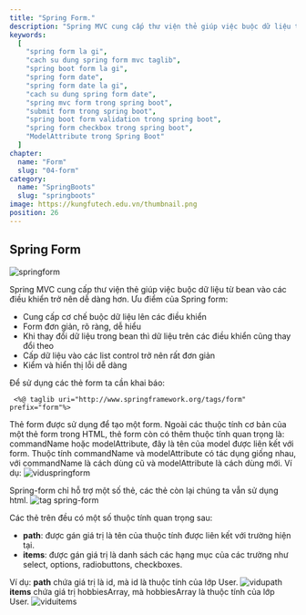 ```yaml
---
title: "Spring Form."
description: "Spring MVC cung cấp thư viện thẻ giúp việc buộc dữ liệu từ bean vào các điều khiển trở nên dễ dàng hơn. Ưu điểm của Spring form.."
keywords:
  [
    "spring form la gi",
    "cach su dung spring form mvc taglib",
    "spring boot form la gi",
    "spring form date",
    "spring form date la gi",
    "cach su dung spring form date",
    "spring mvc form trong spring boot",
    "submit form trong spring boot",
    "spring boot form validation trong spring boot",
    "spring form checkbox trong spring boot",
    "ModelAttribute trong Spring Boot"
  ]
chapter:
  name: "Form"
  slug: "04-form"
category:
  name: "SpringBoots"
  slug: "springboots"
image: https://kungfutech.edu.vn/thumbnail.png
position: 26
---
```

## Spring Form

![springform](https://1.bp.blogspot.com/-OCMnQs3ddyU/XgGHSerSuXI/AAAAAAAAATQ/TjN5MUE3MRoIyhrQ0qQ_unaqbchik_QHACEwYBhgL/s1600/Screen%2BShot%2B2019-12-24%2Bat%2B10.33.44%2BAM.png)

Spring MVC cung cấp thư viện thẻ giúp việc buộc dữ liệu từ bean vào các điều khiển trở nên dễ dàng hơn.
Ưu điểm của Spring form:
- Cung cấp cơ chế buộc dữ liệu lên các điều khiển
- Form đơn giản, rõ ràng, dễ hiểu
- Khi thay đổi dữ liệu trong bean thì dữ liệu trên các điều khiển cũng thay đổi theo
- Cấp dữ liệu vào các list control trở nên rất đơn giản
- Kiểm và hiển thị lỗi dễ dàng
  
Để sử dụng các thẻ form ta cần khai báo:
```
 <%@ taglib uri="http://www.springframework.org/tags/form" prefix="form"%>    
 ```
Thẻ form được sử dụng để tạo một form. Ngoài các thuộc tính cơ bản của một thẻ form trong HTML, thẻ form còn có thêm thuộc tính quan trọng là: commandName hoặc modelAttribute, đây là tên của model được liên kết với form.
Thuộc tính commandName và modelAttribute có tác dụng giống nhau, với commandName là cách dùng cũ và modelAttribute là cách dùng mới.
Ví dụ:
![viduspringform](https://1.bp.blogspot.com/-iZgO7zjwRyw/XgEmB2h-cvI/AAAAAAAAARo/CUIivDU-LygUj4ol672SkCvk-2rdi5DDQCLcBGAsYHQ/s1600/c1.png)

 Spring-form chỉ hỗ trợ một số thẻ, các thẻ còn lại chúng ta vẫn sử dụng html.
 ![tag spring-form](https://scontent.fhan2-4.fna.fbcdn.net/v/t1.15752-9/278236342_411137320446425_7256730851039102424_n.png?_nc_cat=105&ccb=1-5&_nc_sid=ae9488&_nc_ohc=uN4v66gBlk0AX_Z15WA&_nc_ht=scontent.fhan2-4.fna&oh=03_AVL6Bl54deh_Crc9SDZFqLa59GX_g5NnzqALVshpToDq6w&oe=62919F0F)

Các thẻ trên đều có một số thuộc tính quan trọng sau:
- **path**: được gán giá trị là tên của thuộc tính được liên kết với trường hiện tại.
- **items**: được gán giá trị là danh sách các hạng mục của các trường như select, options, radiobuttons, checkboxes.

Ví dụ:
**path** chứa giá trị là id, mà id là thuộc tính của lớp User.
![vidupath](https://1.bp.blogspot.com/-2_3uLCFQspI/XgEmHXSG1bI/AAAAAAAAARs/ugPhHMGGChEtEnGr0DV47Ii4J0vOywzWgCLcBGAsYHQ/s1600/c2.png)
 **items** chứa giá trị hobbiesArray, mà hobbiesArray là thuộc tính của lớp User.
 ![viduitems](https://1.bp.blogspot.com/-MYmKUMLn1TE/XgEmLsB4vDI/AAAAAAAAARw/B9CtdJ8N5XEA7wQLp_Y5Jj2KVV04K45RQCLcBGAsYHQ/s1600/c3.png)
